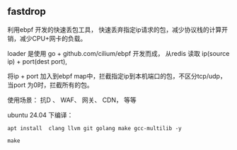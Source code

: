## fastdrop

利用ebpf 开发的快速丢包工具， 快速丢弃指定ip请求的包，减少协议栈的计算开销，减少CPU+网卡的负载。

loader 是使用 go +  github.com/cilium/ebpf 开发而成， 从redis 读取 ip(source ip) + port(dest port), 

将ip + port 加入到ebpf map中，拦截指定ip到本机端口的包，不区分tcp/udp， 当port 为0时，拦截所有的包。


使用场景： 抗D 、 WAF、 网关、 CDN， 等等



ubuntu 24.04 下编译：

    apt install  clang llvm git golang make gcc-multilib -y

    make

